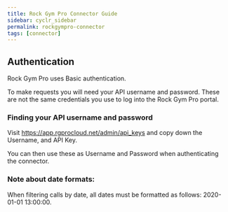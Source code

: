 ```yaml
---
title: Rock Gym Pro Connector Guide
sidebar: cyclr_sidebar
permalink: rockgympro-connector
tags: [connector]
---
```


## Authentication

Rock Gym Pro uses Basic authentication. 

To make requests you will need your API username and password.  These are not the same credentials you use to log into the Rock Gym Pro portal.

### Finding your API username and password

Visit https://app.rgprocloud.net/admin/api_keys and copy down the Username, and API Key.

You can then use these as Username and Password when authenticating the connector.

### Note about date formats:

When filtering calls by date, all dates must be formatted as follows: 2020-01-01 13:00:00.
